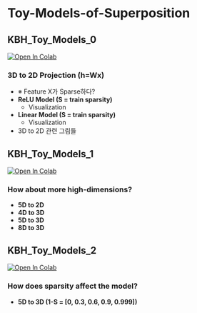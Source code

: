 # Toy-Models-of-Superposition

## KBH_Toy_Models_0 
<a href="https://colab.research.google.com/github/Rhqo/Toy-Models-of-Superposition/blob/main/KBH_Toy_Models_0.ipynb" target="_parent"><img src="https://colab.research.google.com/assets/colab-badge.svg" alt="Open In Colab"/></a>

### 3D to 2D Projection (h=Wx)
- ※ Feature X가 Sparse하다?
- **ReLU Model (S = train sparsity)**
  - Visualization
- **Linear Model (S = train sparsity)**
  - Visualization
- 3D to 2D 관련 그림들
  
## KBH_Toy_Models_1
<a href="https://colab.research.google.com/github/Rhqo/Toy-Models-of-Superposition/blob/main/KBH_Toy_Models_1.ipynb" target="_parent"><img src="https://colab.research.google.com/assets/colab-badge.svg" alt="Open In Colab"/></a>

### How about more high-dimensions?
- **5D to 2D**
- **4D to 3D**
- **5D to 3D**
- **8D to 3D**

## KBH_Toy_Models_2
<a href="https://colab.research.google.com/github/Rhqo/Toy-Models-of-Superposition/blob/main/KBH_Toy_Models_2.ipynb" target="_parent"><img src="https://colab.research.google.com/assets/colab-badge.svg" alt="Open In Colab"/></a>

### How does sparsity affect the model?
- **5D to 3D (1-S = [0, 0.3, 0.6, 0.9, 0.999])**
